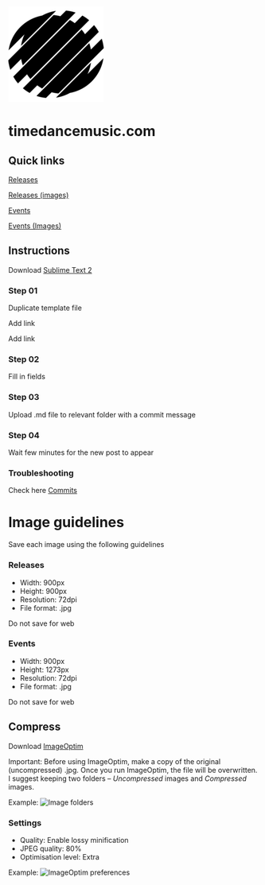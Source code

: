 ![alt text](https://github.com/thisissoon/timedance/blob/master/static/images/android-chrome-192x192.png "Timedance logo")

# timedancemusic.com


## Quick links

[Releases](https://github.com/thisissoon/timedance/tree/master/content/releases "Add new release")

[Releases (images)](https://github.com/thisissoon/timedance/tree/master/static/images/releases "Add release image")

[Events](https://github.com/thisissoon/timedance/tree/master/content/events "Add new event")

[Events (Images)](https://github.com/thisissoon/timedance/tree/master/static/images/events "Add event image")

## Instructions

Download [Sublime Text 2](http://www.sublimetext.com/2 "Sublime Text 2")


### Step 01
Duplicate template file

Add link

Add link

### Step 02
Fill in fields

### Step 03
Upload .md file to relevant folder with a commit message

### Step 04
Wait few minutes for the new post to appear

### Troubleshooting

Check here [Commits](https://github.com/thisissoon/timedance/commits/master "Commit history")


# Image guidelines

Save each image using the following guidelines

### Releases 
* Width: 900px 
* Height: 900px
* Resolution: 72dpi
* File format: .jpg

Do not save for web

### Events
* Width: 900px 
* Height: 1273px
* Resolution: 72dpi
* File format: .jpg

Do not save for web


## Compress

Download [ImageOptim](https://imageoptim.com/mac "ImageOptim")

Important: Before using ImageOptim, make a copy of the original (uncompressed) .jpg. Once you run ImageOptim, the file will be overwritten. I suggest keeping two folders – *Uncompressed* images and *Compressed* images.

Example: 
![Image folders](https://github.com/thisissoon/timedance/blob/master/static/instructions/image-folders.png "Image folders")


### Settings

* Quality: Enable lossy minification
* JPEG quality: 80%
* Optimisation level: Extra

Example: 
![ImageOptim preferences](https://github.com/thisissoon/timedance/blob/master/static/instructions/image-optim-preferences.png "Image folders")